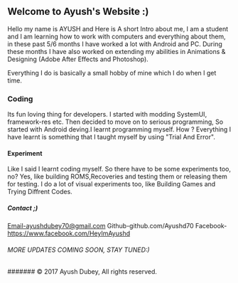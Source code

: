 ## Welcome to Ayush's Website :)



Hello my name is AYUSH and Here is A short Intro about me,
I am a student and I am learning how to work with computers and everything about them, in these past 5/6 months I have worked a lot with Android and PC. During these months I have also worked on extending my abilities in Animations & Designing (Adobe After Effects and Photoshop). 

Everything I do is basically a small hobby of mine which I do when I get time.

### Coding 
Its fun loving thing for developers. I started with modding SystemUI, framework-res etc. Then decided to move on to serious programming, So started with Android deving.I learnt programming myself. How ? Everything I have learnt is something that I taught myself by using "Trial And Error".

#### Experiment
Like I said I learnt coding myself. So there have to be some experiments too, no? Yes, like building ROMS,Recoveries and testing them or releasing them for testing. I do a lot of visual experiments too, like Building Games and Trying Diffrent Codes.

##### Contact ;)
Email-ayushdubey70@gmail.com
Github-github.com/Ayushd70
Facebook-https://www.facebook.com/HeyImAyushd

###### MORE UPDATES COMING SOON, STAY TUNED:)

####### © 2017 Ayush Dubey, All rights reserved.
